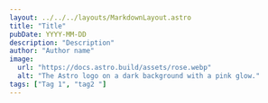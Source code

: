 ```yaml
---
layout: ../../../layouts/MarkdownLayout.astro
title: "Title"
pubDate: YYYY-MM-DD
description: "Description"
author: "Author name"
image:
  url: "https://docs.astro.build/assets/rose.webp"
  alt: "The Astro logo on a dark background with a pink glow."
tags: ["Tag 1", "tag2 "]
---
```

